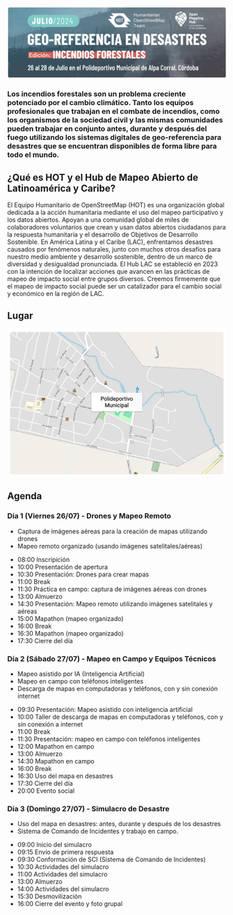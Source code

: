 ![image](https://raw.githubusercontent.com/emi420/geo-referencia-en-desastres/main/img/header.png)

### Los incendios forestales son un problema creciente potenciado por el cambio climático. Tanto los equipos profesionales que trabajan en el combate de incendios, como los organismos de la sociedad civil y las mismas comunidades pueden trabajar en conjunto antes, durante y después del fuego utilizando los sistemas digitales de geo-referencia para desastres que se encuentran disponibles de forma libre para todo el mundo.

## ¿Qué es HOT y el Hub de Mapeo Abierto de Latinoamérica y Caribe?

El Equipo Humanitario de OpenStreetMap (HOT) es una organización global dedicada a la acción humanitaria mediante el uso del mapeo participativo y los datos abiertos. Apoyan a una comunidad global de miles de colaboradores voluntarios que crean y usan datos abiertos ciudadanos para la respuesta humanitaria y el desarrollo de Objetivos de Desarrollo Sostenible.
En América Latina y el Caribe (LAC), enfrentamos desastres causados por fenómenos naturales, junto con muchos otros desafíos para nuestro medio ambiente y desarrollo sostenible, dentro de un marco de diversidad y desigualdad pronunciada.
El Hub LAC se estableció en 2023 con la intención de localizar acciones que avancen en las prácticas de mapeo de impacto social entre grupos diversos. Creemos firmemente que el mapeo de impacto social puede ser un catalizador para el cambio social y económico en la región de LAC.

## Lugar

[![image](https://raw.githubusercontent.com/emi420/geo-referencia-en-desastres/main/img/location.png)](https://www.openstreetmap.org/?mlat=-32.6935&mlon=-64.7173#map=16/-32.6935/-64.7173)
  
## Agenda

### Día 1 (Viernes 26/07) - Drones y Mapeo Remoto

* Captura de imágenes aéreas para la creación de mapas utilizando drones
* Mapeo remoto organizado (usando imágenes satelitales/aéreas)

- 08:00 Inscripición
- 10:00 Presentación de apertura
- 10:30 Presentación: Drones para crear mapas
- 11:00 Break
- 11:30 Práctica en campo: captura de imágenes aéreas con drones
- 13:00 Almuerzo
- 14:30 Presentación: Mapeo remoto utilizando imágenes satelitales y aéreas
- 15:00 Mapathon (mapeo organizado)
- 16:00 Break
- 16:30 Mapathon (mapeo organizado)
- 17:30 Cierre del día

### Día 2 (Sábado 27/07) - Mapeo en Campo y Equipos Técnicos

* Mapeo asistido por IA (Inteligencia Artificial)
* Mapeo en campo con teléfonos inteligentes
* Descarga de mapas en computadoras y teléfonos, con y sin conexión internet

- 09:30 Presentación: Mapeo asistido con inteligencia artificial
- 10:00 Taller de descarga de mapas en computadoras y teléfonos, con y sin conexión a
internet
- 11:00 Break
- 11:30 Presentación: mapeo en campo con teléfonos inteligentes
- 12:00 Mapathon en campo
- 13:00 Almuerzo
- 14:30 Mapathon en campo
- 16:00 Break
- 16:30 Uso del mapa en desastres
- 17:30 Cierre del día
- 20:00 Evento social

### Día 3 (Domingo 27/07) - Simulacro de Desastre

* Uso del mapa en desastres: antes, durante y después de los desastres
* Sistema de Comando de Incidentes y trabajo en campo.

- 09:00 Inicio del simulacro
- 09:15 Envío de primera respuesta
- 09:30 Conformación de SCI (Sistema de Comando de Incidentes)
- 10:30 Actividades del simulacro
- 11:00 Actividades del simulacro
- 13:00 Almuerzo
- 14:00 Actividades del simulacro
- 15:30 Desmovilización
- 16:00 Cierre del evento y foto grupal
